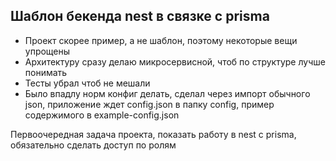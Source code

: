 ## Шаблон бекенда nest в связке с prisma
- Проект скорее пример, а не шаблон, поэтому некоторые вещи упрощены
- Архитектуру сразу делаю микросервисной, чтоб по структуре лучше понимать
- Тесты убрал чтоб не мешали
- Было впадлу норм конфиг делать, сделал через импорт обычного json, приложение ждет config.json в папку config, пример содержимого в example-config.json

Первоочередная задача проекта, показать работу в nest с prisma, обязательно сделать доступ по ролям
